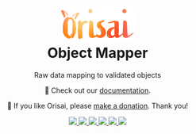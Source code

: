 <h1 align="center">
	<img src="https://github.com/orisai/.github/blob/main/images/repo_title.png?raw=true" alt="Orisai"/>
	<br/>
	Object Mapper
</h1>

<p align="center">
    Raw data mapping to validated objects
</p>

<p align="center">
	📄 Check out our <a href="docs/README.md">documentation</a>.
</p>

<p align="center">
	💸 If you like Orisai, please <a href="https://orisai.dev/sponsor">make a donation</a>. Thank you!
</p>

<p align="center">
	<a href="https://github.com/orisai/object-mapper/actions?query=workflow%3Aci">
		<img src="https://github.com/orisai/object-mapper/workflows/ci/badge.svg">
	</a>
	<a href="https://coveralls.io/r/orisai/object-mapper">
		<img src="https://badgen.net/coveralls/c/github/orisai/object-mapper/v1.x?cache=300">
	</a>
	<a href="https://dashboard.stryker-mutator.io/reports/github.com/orisai/object-mapper/v1.x">
		<img src="https://badge.stryker-mutator.io/github.com/orisai/object-mapper/v1.x">
	</a>
	<a href="https://packagist.org/packages/orisai/object-mapper">
		<img src="https://badgen.net/packagist/dt/orisai/object-mapper?cache=3600">
	</a>
	<a href="https://packagist.org/packages/orisai/object-mapper">
		<img src="https://badgen.net/packagist/v/orisai/object-mapper?cache=3600">
	</a>
	<a href="https://choosealicense.com/licenses/mpl-2.0/">
		<img src="https://badgen.net/badge/license/MPL-2.0/blue?cache=3600">
	</a>
<p>

##
